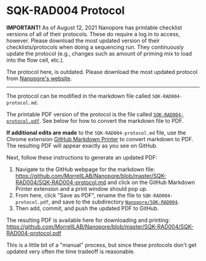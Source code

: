 # SQK-RAD004 Protocol

**IMPORTANT!** As of August 12, 2021 Nanopore has printable checklist versions of all of their protocols. These do require a log in to access, however. Please download the most updated version of their checklists/protocols when doing a sequencing run. They continuously update the protocol (e.g., changes such as amount of priming mix to load into the flow cell, etc.).

The protocol here, is outdated. Please download the most updated protocol from [Nanopore's website](https://community.nanoporetech.com/protocols/rapid-sequencing-sqk-rad004).

---

The protocol can be modified in the markdown file called `SQK-RAD004-protocol.md`.

The printable PDF version of the protocol is the file called [`SQK-RAD004-protocol.pdf`](https://github.com/MorrellLAB/Nanopore/blob/master/SQK-RAD004/SQK-RAD004-protocol.pdf). See below for how to convert the markdown file to PDF.

**If additional edits are made** to the `SQK-RAD004-protocol.md` file, use the Chrome extension [GitHub Markdown Printer](https://chrome.google.com/webstore/detail/github-markdown-printer/fehpdlpmcegfpbkgcnaleindodeegapk?hl=en) to convert markdown to PDF. The resulting PDF will appear exactly as you see on GitHub.

Next, follow these instructions to generate an updated PDF:

1. Navigate to the GitHub webpage for the markdown file: https://github.com/MorrellLAB/Nanopore/blob/master/SQK-RAD004/SQK-RAD004-protocol.md and click on the GitHub Markdown Printer extension and a print window should pop up.
2. From here, click "Save as PDF", rename the file to `SQK-RAD004-protocol.pdf`, and save to the subdirectory [`Nanopore/SQK-RAD004`](https://github.com/MorrellLAB/Nanopore/tree/master/SQK-RAD004).
3. Then add, commit, and push the updated PDF to GitHub.

The resulting PDF is available here for downloading and printing: https://github.com/MorrellLAB/Nanopore/blob/master/SQK-RAD004/SQK-RAD004-protocol.pdf

This is a little bit of a "manual" process, but since these protocols don't get updated very often the time tradeoff is reasonable.
